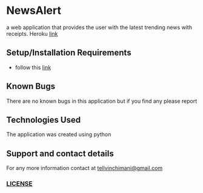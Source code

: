 # NewsAlert
a web application that provides the user with the latest trending news with receipts.
Heroku [link](https://newsalert01.herokuapp.com/)

## Setup/Installation Requirements
* follow this [link](https://github.com/Tellvinch/newsalert)

## Known Bugs
There are no known bugs in this application but if you find any please report
## Technologies Used
The application was created using python
## Support and contact details
For any  more information contact at tellvinchimani@gmail.com

### [LICENSE](https://github.com/Tellvinch/newsalert/blob/master/license.md)
